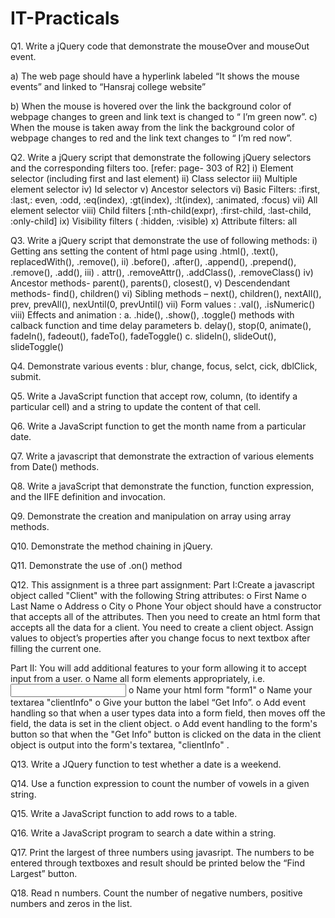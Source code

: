 # IT-Practicals

Q1. Write a jQuery code that demonstrate the mouseOver and mouseOut event. 

a)	The web page should have a hyperlink labeled “It shows the mouse events” and linked to “Hansraj college website”

b)	 When the mouse is hovered over the link the background color of webpage changes to green and link text is changed to “ I’m green now”.
c)	When the mouse is taken away from the link the background color of webpage changes to red and the link text changes to “ I’m red now”.



Q2. Write a jQuery script that demonstrate the following jQuery selectors and the corresponding filters too. [refer: page- 303 of R2]
i)	Element selector (including first and last element)
ii)	Class selector
iii)	Multiple element selector
iv)	Id selector
v)	Ancestor selectors 
vi)	Basic Filters: :first, :last,: even, :odd, :eq(index), :gt(index), :lt(index), :animated, :focus)
vii)	All element selector
viii)	Child filters [:nth-child(expr), :first-child, :last-child, :only-child]
ix)	Visibility filters ( :hidden, :visible)
x)	Attribute filters: all

Q3. Write a jQuery script that demonstrate the use of following methods:
i)	Getting ans setting the content of html page using .html(), .text(), replacedWith(), .remove(), 
ii)	.before(), .after(), .append(), .prepend(), .remove(), .add(),
iii)	. attr(), .removeAttr(), .addClass(), .removeClass()
iv)	Ancestor methods- parent(), parents(), closest(), 
v)	Descendendant methods- find(), children()
vi)	Sibling methods – next(), children(), nextAll(), prev, prevAll(), nexUntil(0, prevUntil()
vii)	Form values : .val(), .isNumeric()
viii)	Effects and animation : 
a.	.hide(), .show(), .toggle() methods with calback function and time delay parameters
b.	 delay(), stop(0, animate(), fadeIn(), fadeout(), fadeTo(), fadeToggle()
c.	slideIn(), slideOut(), slideToggle()

Q4. Demonstrate various events : blur, change, focus, selct, cick, dblClick, submit.

Q5. Write a JavaScript function that accept row, column, (to identify a particular cell) and a string to update the content of that cell.

Q6. Write a JavaScript function to get the month name from a particular date.

Q7. Write a javascript that demonstrate the extraction of various elements from Date() methods.

Q8. Write a javaScript that demonstrate the function, function expression, and the IIFE definition and invocation.

Q9. Demonstrate the creation and manipulation on array using array methods.

Q10. Demonstrate the method chaining in jQuery.

Q11. Demonstrate the use of .on() method

Q12. This assignment is a three part assignment:
Part I:Create a javascript object called "Client" with the following String attributes:
o	First Name
o	Last Name
o	Address
o	City
o	Phone
Your object should have a constructor that accepts all of the attributes. Then you need to create an html form that accepts all the data for a client.  You  need to create a client object. Assign values to object’s properties after you change focus to next textbox after filling the current one.

Part II: You will add additional features to your form allowing it to accept input from a user.
o	Name all form elements appropriately, i.e. <input type=”text” name=”fname”/>
o	Name your html form "form1"
o	Name your textarea "clientInfo"
o	Give your button the label “Get Info”.
o	Add event handling so that when a user types data into a form field, then moves off the field, the data is set in the client object.
o	Add event handling to the form's button so that when the "Get Info" button is clicked on the data in the client object is output into the form's textarea, "clientInfo" .

Q13. Write a JQuery function to test whether a date is a weekend.

Q14. Use a function expression to count the number of vowels in a given string.

Q15. Write a JavaScript function to add rows to a table.

Q16. Write a JavaScript program to search a date within a string.

Q17. Print the largest of three numbers using javasript. The numbers to be entered   through textboxes and result should be printed below the “Find Largest” button.

Q18. Read n numbers. Count the number of negative numbers, positive
numbers and zeros in the list. 
